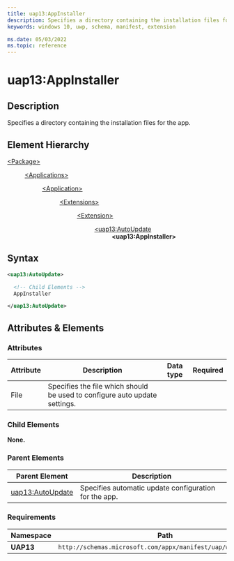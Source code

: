 ```yaml
---
title: uap13:AppInstaller
description: Specifies a directory containing the installation files for the app.
keywords: windows 10, uwp, schema, manifest, extension

ms.date: 05/03/2022
ms.topic: reference
---
```


# uap13:AppInstaller

## Description

Specifies a directory containing the installation files for the app.

## Element Hierarchy

<dl>
<dt><a href="element-package.md">&lt;Package&gt;</a></dt>
<dd>
<dl>
<dt><a href="element-applications.md">&lt;Applications&gt;</a></dt>
<dd>
<dl>
<dt><a href="element-application.md">&lt;Application&gt;</a></dt>
<dd>
<dl>
<dt><a href="element-extensions.md">&lt;Extensions&gt;</a></dt>
<dd>
<dl>
<dt><a href="element-extension.md">&lt;Extension&gt;</a></dt>
<dd>
<dl>
<dt><a href="element-uap13-autoupdate.md">&lt;uap13:AutoUpdate</a></dt>
<dd><strong>&lt;uap13:AppInstaller&gt;</strong></dd>
</dl>
</dd>
</dl>
</dd>
</dl>
</dd>
</dl>
</dd>
</dl>
</dd>
</dl>

## Syntax

``` XML
<uap13:AutoUpdate>

  <!-- Child Elements -->
  AppInstaller

</uap13:AutoUpdate>
```

## Attributes & Elements

### Attributes

| Attribute | Description | Data type | Required |
|-|-|-|:-:|
| File | Specifies the file which should be used to configure auto update settings. |

### Child Elements

**None.**

### Parent Elements

| Parent Element | Description |
|-|-|
| [uap13:AutoUpdate](element-uap13-autoupdate.md) | Specifies automatic update configuration for the app. | Should match the value "AppInstaller". The value is NOT case sensitive. | Yes |

### Requirements

| Namespace | Path |
|-|-|
| **UAP13** | `http://schemas.microsoft.com/appx/manifest/uap/windows/10/13` |